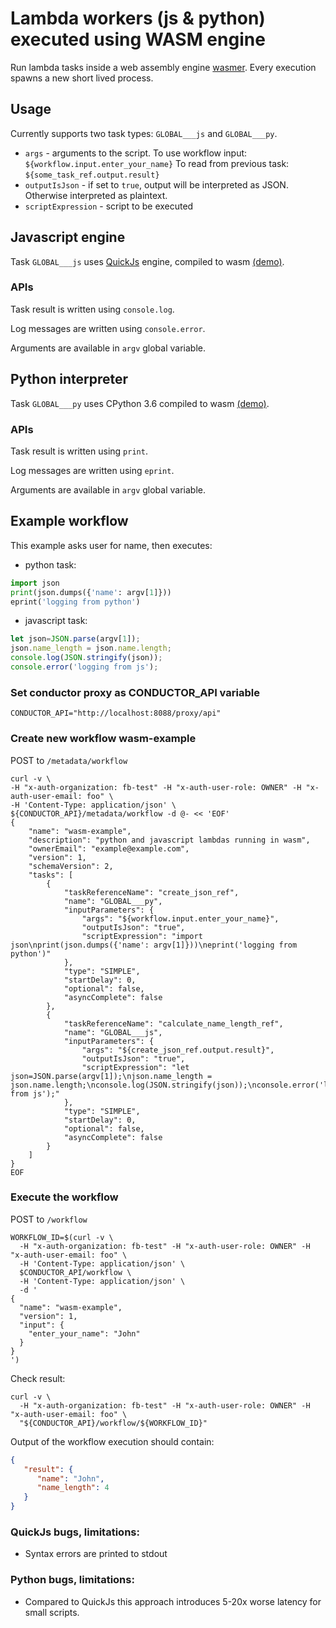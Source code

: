 # Lambda workers (js & python) executed using WASM engine

Run lambda tasks inside a web assembly engine [wasmer](https://wasmer.io/).
Every execution spawns a new short lived process.

## Usage

Currently supports two task types: `GLOBAL___js` and `GLOBAL___py`.

* `args` - arguments to the script. To use workflow input: `${workflow.input.enter_your_name}`
To read from previous task: `${some_task_ref.output.result}`
* `outputIsJson` - if set to `true`, output will be interpreted as JSON. Otherwise interpreted as plaintext.
* `scriptExpression` - script to be executed

## Javascript engine
Task `GLOBAL___js` uses [QuickJs](https://bellard.org/quickjs/) engine, compiled to wasm [(demo)](https://wapm.io/package/quickjs).

### APIs
Task result is written using `console.log`.

Log messages are written using `console.error`.

Arguments are available in `argv` global variable.

## Python interpreter
Task `GLOBAL___py` uses CPython 3.6 compiled to wasm [(demo)](https://wapm.io/package/python).

### APIs
Task result is written using `print`.

Log messages are written using `eprint`.

Arguments are available in `argv` global variable.

## Example workflow

This example asks user for name, then executes:
* python task:
```python
import json
print(json.dumps({'name': argv[1]}))
eprint('logging from python')
```
* javascript task:
```javascript
let json=JSON.parse(argv[1]);
json.name_length = json.name.length;
console.log(JSON.stringify(json));
console.error('logging from js');
```

### Set conductor proxy as CONDUCTOR_API variable
```shell script
CONDUCTOR_API="http://localhost:8088/proxy/api"
```

### Create new workflow wasm-example
POST to `/metadata/workflow`

```shell script
curl -v \
-H "x-auth-organization: fb-test" -H "x-auth-user-role: OWNER" -H "x-auth-user-email: foo" \
-H 'Content-Type: application/json' \
${CONDUCTOR_API}/metadata/workflow -d @- << 'EOF'
{
    "name": "wasm-example",
    "description": "python and javascript lambdas running in wasm",
    "ownerEmail": "example@example.com",
    "version": 1,
    "schemaVersion": 2,
    "tasks": [
        {
            "taskReferenceName": "create_json_ref",
            "name": "GLOBAL___py",
            "inputParameters": {
                "args": "${workflow.input.enter_your_name}",
                "outputIsJson": "true",
                "scriptExpression": "import json\nprint(json.dumps({'name': argv[1]}))\neprint('logging from python')"
            },
            "type": "SIMPLE",
            "startDelay": 0,
            "optional": false,
            "asyncComplete": false
        },
        {
            "taskReferenceName": "calculate_name_length_ref",
            "name": "GLOBAL___js",
            "inputParameters": {
                "args": "${create_json_ref.output.result}",
                "outputIsJson": "true",
                "scriptExpression": "let json=JSON.parse(argv[1]);\njson.name_length = json.name.length;\nconsole.log(JSON.stringify(json));\nconsole.error('logging from js');"
            },
            "type": "SIMPLE",
            "startDelay": 0,
            "optional": false,
            "asyncComplete": false
        }
    ]
}
EOF
```

### Execute the workflow
POST to `/workflow`

```shell script
WORKFLOW_ID=$(curl -v \
  -H "x-auth-organization: fb-test" -H "x-auth-user-role: OWNER" -H "x-auth-user-email: foo" \
  -H 'Content-Type: application/json' \
  $CONDUCTOR_API/workflow \
  -H 'Content-Type: application/json' \
  -d '
{
  "name": "wasm-example",
  "version": 1,
  "input": {
    "enter_your_name": "John"
  }
}
')
```

Check result:
```shell script
curl -v \
  -H "x-auth-organization: fb-test" -H "x-auth-user-role: OWNER" -H "x-auth-user-email: foo" \
  "${CONDUCTOR_API}/workflow/${WORKFLOW_ID}"
```

Output of the workflow execution should contain:
```json
{
   "result": {
      "name": "John",
      "name_length": 4
   }
}
```
### QuickJs bugs, limitations:
* Syntax errors are printed to stdout

### Python bugs, limitations:
* Compared to QuickJs this approach introduces 5-20x worse latency for small scripts.
